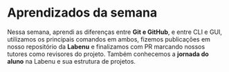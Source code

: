 # Aprendizados da semana

Nessa semana, aprendi as diferenças entre **Git e GitHub**, e entre CLI e GUI, utilizamos os principais comandos em ambos, fizemos publicações em nosso repositório da **Labenu** e finalizamos com PR marcando nossos tutores como revisores do projeto. Também conhecemos a **jornada do aluno** na Labenu e sua estrutura de projetos.

